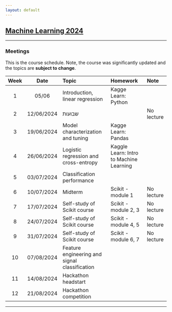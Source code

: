 ```yaml
---
layout: default
---
```


## [Machine Learning 2024](/suppl/ml/ml2024/)

---

### Meetings
This is the course schedule. Note, the course was significantly updated and the topics are **subject to change**.

| Week |    Date    | Topic                                         | Homework                                | Note       |
|:----:|:----------:|:----------------------------------------------|:----------------------------------------|:-----------|
|  1   |   05/06    | Introduction, linear regression               | Kagge Learn: Python                     |            |
|  2   | 12/06/2024 | שבועות                                        |                                         | No lecture |
|  3   | 19/06/2024 | Model characterization and tuning             | Kagge Learn: Pandas                     |            |
|  4   | 26/06/2024 | Logistic regression and cross-entropy         | Kaggle Learn: Intro to Machine Learning |            |
|  5   | 03/07/2024 | Classification performance                    |                                         |            |
|  6   | 10/07/2024 | Midterm                                       | Scikit - module 1                       | No lecture |
|  7   | 17/07/2024 | Self-study of Scikit course                   | Scikit - module 2, 3                    | No lecture |
|  8   | 24/07/2024 | Self-study of Scikit course                   | Scikit - module 4, 5                    | No lecture |
|  9   | 31/07/2024 | Self-study of Scikit course                   | Scikit - module 6, 7                    | No lecture |
|  10  | 07/08/2024 | Feature engineering and signal classification |                                         |            |
|  11  | 14/08/2024 | Hackathon headstart                           |                                         |            |
|  12  | 21/08/2024 | Hackathon competition                         |                                         |            |

---
